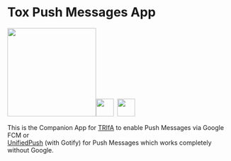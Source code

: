 # Tox Push Messages App

<img src="https://raw.githubusercontent.com/zoff99/ToxAndroidRefImpl/zoff99/dev003/android-refimpl-app/app/src/main/res/drawable/web_hi_res_512.png" width="200"><img src="https://raw.githubusercontent.com/zoff99/tox_push_msg_app/master/doc/76251555.png" width="40">&nbsp;&nbsp;<img src="https://raw.githubusercontent.com/zoff99/tox_push_msg_app/master/doc/36410427.png" width="40">

This is the Companion App for [TRIfA](https://github.com/zoff99/ToxAndroidRefImpl) to enable Push Messages via Google FCM or<br>
[UnifiedPush](https://unifiedpush.org/users/distributors/gotify/) (with Gotify) for Push Messages which works completely without Google.


